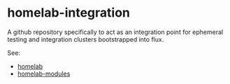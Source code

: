 # homelab-integration

A github repository specifically to act as an integration point for ephemeral testing and integration clusters bootstrapped into flux.

See:

* [homelab](https://github.com/ionfury/homelab)
* [homelab-modules](https://github.com/ionfury/homelab-modules)
